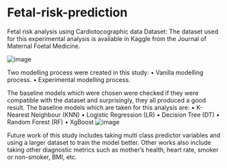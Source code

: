 # Fetal-risk-prediction

Fetal risk analysis using Cardiotocographic data
Dataset: The dataset used for this experimental analysis is available in Kaggle from the Journal of Maternal Foetal Medicine.

![image](https://user-images.githubusercontent.com/81611530/194044090-d1529f36-b3c1-4f1a-aab4-4c5662edf87e.png)

Two modelling process were created in this study:
•	Vanilla modelling process.
•	Experimental modelling process.

The baseline models which were chosen were checked if they were compatible with the dataset and surprisingly, they all produced a good result. The baseline models which are taken for this analysis are: 
•	K-Nearest Neighbour (KNN)
•	Logistic Regression (LR)
•	Decision Tree (DT)
•	Random Forest (RF)
•	XgBoost
![image](https://user-images.githubusercontent.com/81611530/194044290-78eb3246-1dea-4385-a1f0-c1747d2a5713.png)

Future work of this study includes taking multi class predictor variables and using a larger dataset to train the model better. Other works also include taking other diagnostic metrics such as mother’s health, heart rate, smoker or non-smoker, BMI, etc.

